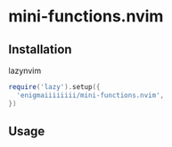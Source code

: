 # mini-functions.nvim

## Installation

lazynvim

```lua
require('lazy').setup({
  'enigmaiiiiiiii/mini-functions.nvim',
})
```

## Usage

